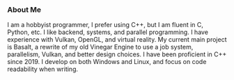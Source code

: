 ### About Me
 I am a hobbyist programmer, I prefer using C++, but I am fluent in C, Python, etc. I like backend, systems, and parallel programming. I have experience with Vulkan, OpenGL, and virtual reality. My current main project is Basalt, a rewrite of my old Vinegar Engine to use a job system, parallelism, Vulkan, and better design choices. I have been proficient in C++ since 2019. I develop on both Windows and Linux, and focus on code readability when writing.
<!--
**PyroFlareX/PyroFlareX** is a ✨ _special_ ✨ repository because its `README.md` (this file) appears on your GitHub profile.

Here are some ideas to get you started:

- 🔭 I’m currently working on ...
- 🌱 I’m currently learning ...
- 👯 I’m looking to collaborate on ...
- 🤔 I’m looking for help with ...
- 💬 Ask me about ...
- 📫 How to reach me: ...
- 😄 Pronouns: ...
- ⚡ Fun fact: ...
-->

